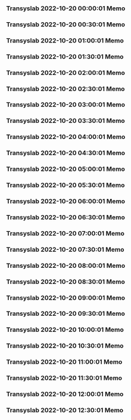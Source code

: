 ### Transyslab 2022-10-20 00:00:01 Memo
### Transyslab 2022-10-20 00:30:01 Memo
### Transyslab 2022-10-20 01:00:01 Memo
### Transyslab 2022-10-20 01:30:01 Memo
### Transyslab 2022-10-20 02:00:01 Memo
### Transyslab 2022-10-20 02:30:01 Memo
### Transyslab 2022-10-20 03:00:01 Memo
### Transyslab 2022-10-20 03:30:01 Memo
### Transyslab 2022-10-20 04:00:01 Memo
### Transyslab 2022-10-20 04:30:01 Memo
### Transyslab 2022-10-20 05:00:01 Memo
### Transyslab 2022-10-20 05:30:01 Memo
### Transyslab 2022-10-20 06:00:01 Memo
### Transyslab 2022-10-20 06:30:01 Memo
### Transyslab 2022-10-20 07:00:01 Memo
### Transyslab 2022-10-20 07:30:01 Memo
### Transyslab 2022-10-20 08:00:01 Memo
### Transyslab 2022-10-20 08:30:01 Memo
### Transyslab 2022-10-20 09:00:01 Memo
### Transyslab 2022-10-20 09:30:01 Memo
### Transyslab 2022-10-20 10:00:01 Memo
### Transyslab 2022-10-20 10:30:01 Memo
### Transyslab 2022-10-20 11:00:01 Memo
### Transyslab 2022-10-20 11:30:01 Memo
### Transyslab 2022-10-20 12:00:01 Memo
### Transyslab 2022-10-20 12:30:01 Memo
